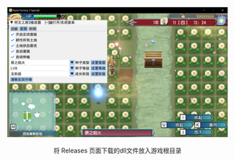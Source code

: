 <div align="center">
  <img src="assets/demo.png" alt="" width="600px"></div>
<br />
<div align="center">将 Releases 页面下载的dll文件放入游戏根目录</div>
